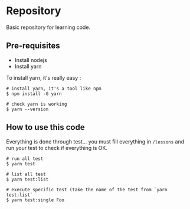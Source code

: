 # Repository
Basic repository for learning code.

## Pre-requisites

- Install nodejs
- Install yarn

To install yarn, it's really easy :

```shell script
# install yarn, it's a tool like npm
$ npm install -G yarn

# check yarn is working
$ yarn --version
```

## How to use this code

Everything is done through test... you must fill everything in `/lessons` and run your test to check if everything is OK.

```shell script
# run all test
$ yarn test

# list all test
$ yarn test:list

# execute specific test (take the name of the test from `yarn test:list`
$ yarn test:single Foo
```

